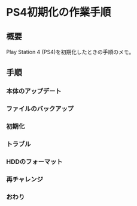 # PS4初期化の作業手順

## 概要

Play Station 4 (PS4)を初期化したときの手順のメモ。

## 手順

### 本体のアップデート

### ファイルのバックアップ

### 初期化

### トラブル

### HDDのフォーマット

### 再チャレンジ

### おわり
